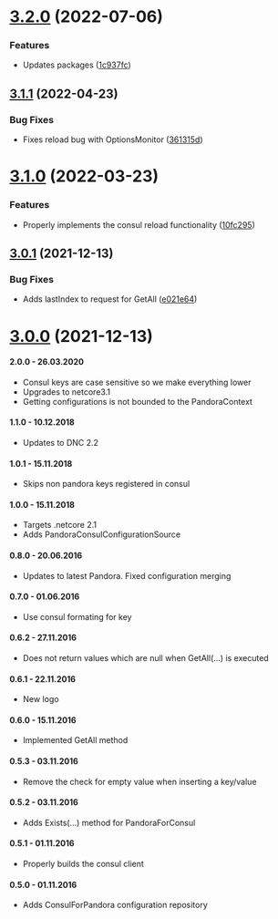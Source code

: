 # [3.2.0](https://github.com/Elders/Pandora.Consul/compare/v3.1.1...v3.2.0) (2022-07-06)


### Features

* Updates packages ([1c937fc](https://github.com/Elders/Pandora.Consul/commit/1c937fc12713f8d16128f2c231748e9bee55daf9))

## [3.1.1](https://github.com/Elders/Pandora.Consul/compare/v3.1.0...v3.1.1) (2022-04-23)


### Bug Fixes

* Fixes reload bug with OptionsMonitor ([361315d](https://github.com/Elders/Pandora.Consul/commit/361315dd079ae1342b4eee0a83457694282cfb52))

# [3.1.0](https://github.com/Elders/Pandora.Consul/compare/v3.0.1...v3.1.0) (2022-03-23)


### Features

* Properly implements the consul reload functionality ([10fc295](https://github.com/Elders/Pandora.Consul/commit/10fc295a91986fe977ae29ba14f98f52b957fd0e))

## [3.0.1](https://github.com/Elders/Pandora.Consul/compare/v3.0.0...v3.0.1) (2021-12-13)


### Bug Fixes

* Adds lastIndex to request for GetAll ([e021e64](https://github.com/Elders/Pandora.Consul/commit/e021e640cc78c216888762df9692290bfcaea596))

# [3.0.0](https://github.com/Elders/Pandora.Consul/compare/v2.0.0...v3.0.0) (2021-12-13)

#### 2.0.0 - 26.03.2020
* Consul keys are case sensitive so we make everything lower
* Upgrades to netcore3.1
* Getting configurations is not bounded to the PandoraContext

#### 1.1.0 - 10.12.2018
* Updates to DNC 2.2

#### 1.0.1 - 15.11.2018
* Skips non pandora keys registered in consul

#### 1.0.0 - 15.11.2018
* Targets .netcore 2.1
* Adds PandoraConsulConfigurationSource

#### 0.8.0 - 20.06.2016
* Updates to latest Pandora. Fixed configuration merging

#### 0.7.0 - 01.06.2016
* Use consul formating for key

#### 0.6.2 - 27.11.2016
* Does not return values which are null when GetAll(...) is executed

#### 0.6.1 - 22.11.2016
* New logo

#### 0.6.0 - 15.11.2016
* Implemented GetAll method

#### 0.5.3 - 03.11.2016
* Remove the check for empty value when inserting a key/value

#### 0.5.2 - 03.11.2016
* Adds Exists(...) method for PandoraForConsul

#### 0.5.1 - 01.11.2016
* Properly builds the consul client

#### 0.5.0 - 01.11.2016
* Adds ConsulForPandora configuration repository
